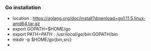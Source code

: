 ### Go installation 
- location : https://golang.org/doc/install?download=go1.11.5.linux-amd64.tar.gz
- export GOPATH=$HOME/go
- export PATH=$PATH:/usr/local/go/bin:$GOPATH/bin
- mkdir -p $HOME/go{bin,src}
- 
